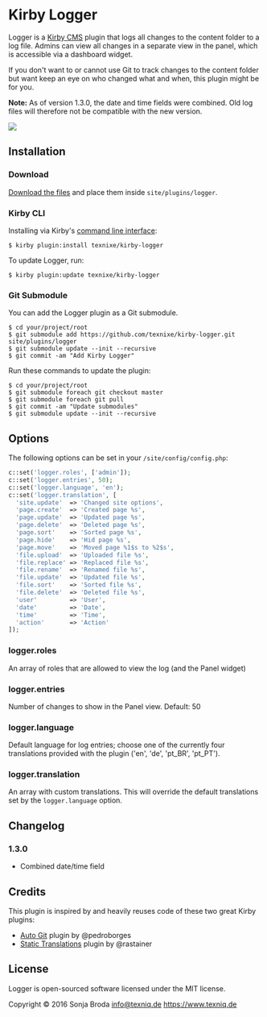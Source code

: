 # Kirby Logger

Logger is a [Kirby CMS](https://getkirby.com) plugin that logs all changes to the content folder to a log file. Admins can view all changes in a separate view in the panel, which is accessible via a dashboard widget.

If you don't want to or cannot use Git to track changes to the content folder but want keep an eye on who changed what and when, this plugin might be for you.

**Note:** As of version 1.3.0, the date and time fields were combined. Old log files will therefore not be compatible with the new version.

![](logger.png)

## Installation

### Download

[Download the files](https://github.com/texnixe/kirby-logger/archive/master.zip) and place them inside `site/plugins/logger`.

### Kirby CLI
Installing via Kirby's [command line interface](https://github.com/getkirby/cli):

    $ kirby plugin:install texnixe/kirby-logger

To update Logger, run:

    $ kirby plugin:update texnixe/kirby-logger

### Git Submodule
You can add the Logger plugin as a Git submodule.

    $ cd your/project/root
    $ git submodule add https://github.com/texnixe/kirby-logger.git site/plugins/logger
    $ git submodule update --init --recursive
    $ git commit -am "Add Kirby Logger"

Run these commands to update the plugin:

    $ cd your/project/root
    $ git submodule foreach git checkout master
    $ git submodule foreach git pull
    $ git commit -am "Update submodules"
    $ git submodule update --init --recursive

## Options
The following options can be set in your `/site/config/config.php`:

```php
c::set('logger.roles', ['admin']);
c::set('logger.entries', 50);
c::set('logger.language', 'en');
c::set('logger.translation', [
  'site.update'  => 'Changed site options',
  'page.create'  => 'Created page %s',
  'page.update'  => 'Updated page %s',
  'page.delete'  => 'Deleted page %s',
  'page.sort'    => 'Sorted page %s',
  'page.hide'    => 'Hid page %s',
  'page.move'    => 'Moved page %1$s to %2$s',
  'file.upload'  => 'Uploaded file %s',
  'file.replace' => 'Replaced file %s',
  'file.rename'  => 'Renamed file %s',
  'file.update'  => 'Updated file %s',
  'file.sort'    => 'Sorted file %s',
  'file.delete'  => 'Deleted file %s',
  'user'         => 'User',
  'date'         => 'Date',
  'time'         => 'Time',
  'action'       => 'Action'
]);    
```
### logger.roles

An array of roles that are allowed to view the log (and the Panel widget)

### logger.entries

Number of changes to show in the Panel view. Default: 50

### logger.language

Default language for log entries; choose one of the currently four translations provided with the plugin ('en', 'de', 'pt_BR', 'pt_PT').

### logger.translation

An array with custom translations. This will override the default translations set by the `logger.language` option.

## Changelog

### 1.3.0

- Combined date/time field

## Credits

This plugin is inspired by and heavily reuses code of these two great Kirby plugins:

- [Auto Git](https://github.com/pedroborges/kirby-autogit) plugin by @pedroborges
- [Static Translations](https://github.com/rasteiner/kirbytranslations) plugin by @rastainer

## License

Logger is open-sourced software licensed under the MIT license.

Copyright © 2016 Sonja Broda info@texniq.de https://www.texniq.de
